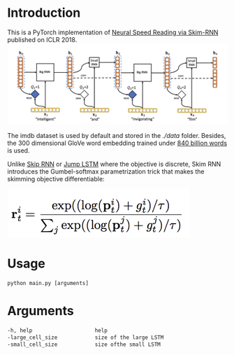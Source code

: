 
# Introduction  
This is a PyTorch implementation of [Neural Speed Reading via Skim-RNN](https://arxiv.org/pdf/1711.02085.pdf) published on ICLR 2018.
![Skim RNN](skim_rnn.png)

The imdb dataset is used by default and stored in the *./data* folder. 
Besides, the 300 dimensional GloVe word embedding trained under [840 billion words](http://nlp.stanford.edu/data/glove.840B.300d.zip)
is used.

Unlike [Skip RNN](https://arxiv.org/abs/1708.06834) or [Jump LSTM](https://arxiv.org/abs/1704.06877) where the objective is discrete,
Skim RNN introduces the Gumbel-softmax parametrization trick that makes the skimming objective differentiable:

![Gumbel-Softmax](gumbel_softmax.png)

# Usage
```
python main.py [arguments]
```

# Arguments
```
-h, help                    help
-large_cell_size            size of the large LSTM
-small_cell_size            size ofthe small LSTM
```